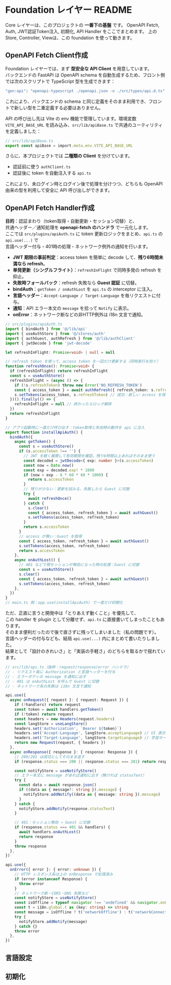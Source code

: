 # Foundation レイヤー README

Core レイヤーは、このプロジェクトの **一番下の基盤** です。 
OpenAPI Fetch, Auth, JWT認証Token注入, 初期化, API Handler をここでまとめます。 
上の Store, Controller, Viewは、この foundation を使って動きます。


## OpenAPI Fetch Client作成
Foundation レイヤーでは、まず **型安全な API Client** を用意しています。  
バックエンドの FastAPI は OpenAPI schema を自動生成するため、フロント側では次のスクリプトで TypeScript 型を生成できます：

```bash
"gen:api": "openapi-typescript ./openapi.json -o ./src/types/api.d.ts"
```

これにより、バックエンドの schema と同じ定義をそのまま利用でき、フロントで新しい型を二重定義する必要はありません。

API の呼び出し先は Vite の env 機能で管理しています。環境変数 `VITE_API_BASE_URL` を読み込み、`src/lib/apiBase.ts` で共通のユーティリティを定義しました：

```ts
// src/lib/apiBase.ts
export const apiBase = import.meta.env.VITE_API_BASE_URL
```

さらに、本プロジェクトでは **二種類の Client** を分けています。  
- 認証前に使う `authClient.ts`  
- 認証後に token を自動注入する `api.ts`

これにより、未ログイン時とログイン後で処理を分けつつ、どちらも OpenAPI 由来の型を利用して安全に API 呼び出しができます。
## OpenAPI Fetch Handler作成
**目的**：認証まわり（token取得・自動更新・セッション切替）と、  
共通ヘッダー／通知処理を **openapi-fetch のハンドラ** で一元化します。  
ここでは `src/plugins/apiAuth.ts` に token 更新ロジックをまとめ、`api.ts` の `api.use(...)` で  
言語ヘッダー付与・401時の処理・ネットワーク例外の通知を行います。

- **JWT 期限の事前判定**：access token を簡単に decode して、**残り6時間未満なら refresh**。  
- **単発更新（シングルフライト）**：`refreshInFlight` で同時多発の refresh を抑止。  
- **失敗時フォールバック**：refresh 失敗なら **Guest 認証** に切替。  
- **bindAuth**：`getToken / onAuthLost` を `api.ts` の interceptor に注入。  
- **言語ヘッダー**：`Accept-Language / Target-Language` を毎リクエストに付与。  
- **通知**：API エラー本文の `message` を拾って `Notify` に表示。  
- **onError**：ネットワーク断などの非HTTP例外は i18n 文言で通知。

```ts
// src/plugins/apiAuth.ts
import { bindAuth } from '@/lib/api'
import { useAuthStore } from '@/stores/auth'
import { authGuest, authRefresh } from '@/lib/authClient'
import { jwtDecode } from 'jwt-decode'

let refreshInFlight: Promise<void> | null = null

// refresh token を使って、access token を一回だけ更新する（同時実行を防ぐ）
function refreshOnce(): Promise<void> {
  if (refreshInFlight) return refreshInFlight
  const s = useAuthStore()
  refreshInFlight = (async () => {
    if (!s.refreshToken) throw new Error('NO_REFRESH_TOKEN')
    const { access_token } = await authRefresh({ refresh_token: s.refreshToken })
    s.setTokens(access_token, s.refreshToken) // 成功：新しい access を保存
  })().finally(() => {
    refreshInFlight = null // 終わったらロック解除
  })
  return refreshInFlight
}

// アプリ起動時に一度だけ呼び出す：token取得と失効時の動作を api に注入
export function installApiAuth() {
  bindAuth({
    async getToken() {
      const s = useAuthStore()
      if (s.accessToken !== '') {
        // JWT を軽く展開して有効期限を確認。残り6時間以上あればそのまま使う
        const decoded = jwtDecode<{ exp: number }>(s.accessToken)
        const now = Date.now()
        const exp = decoded.exp! * 1000
        if (now < exp - 6 * 60 * 60 * 1000) {
          return s.accessToken
        }
        // 残りが少ない：更新を試みる。失敗したら Guest に切替
        try {
          await refreshOnce()
        } catch {
          s.clear()
          const { access_token, refresh_token } = await authGuest()
          s.setTokens(access_token, refresh_token)
        }
        return s.accessToken
      }
      // access が無い：Guest を取得
      const { access_token, refresh_token } = await authGuest()
      s.setTokens(access_token, refresh_token)
      return s.accessToken
    },
    async onAuthLost() {
      // 401 などで現セッションが無効になった時の処理：Guest に切替
      const s = useAuthStore()
      s.clear()
      const { access_token, refresh_token } = await authGuest()
      s.setTokens(access_token, refresh_token)
    },
  })
}
// main.ts 側：app.use(installApiAuth) で一度だけ初期化
```
ただ、正直に言うと開発中は「とりあえず動くこと」を優先して、  
この handler を plugin として分離せず、`api.ts` に直接書いてしまったこともあります。  
そのまま便利だったので後で直さずに残ってしまいました（私の問題です）。  
言語ヘッダーの付与なども、結局 `api.use(...)` 内にまとめて書いたりしました。  
結果として「設計のきれいさ」と「実装の手軽さ」のどちらを取るかで揺れています。
```ts
// src/lib/api.ts（抜粋：request/response/error ハンドラ）
// - リクエスト毎に Authorization と言語ヘッダーを付与
// - エラーボディの message を通知に出す
// - 401 は onAuthLost を呼んで Guest に切替
// - ネットワーク系の失敗は i18n 文言で通知

api.use({
  async onRequest({ request }: { request: Request }) {
    if (!handlers) return request
    const token = await handlers.getToken()
    if (!token) return request
    const headers = new Headers(request.headers)
    const langStore = useLangStore()
    headers.set('Authorization', `Bearer ${token}`)
    headers.set('Accept-Language', langStore.acceptLanguage) // UI 表示の言語
    headers.set('Target-Language', langStore.targetLanguage) // 学習ターゲットの言語
    return new Request(request, { headers })
  },
  async onResponse({ response }: { response: Response }) {
    // 200/201 は成功としてそのまま返す
    if (response.status === 200 || response.status === 201) return response

    const notifyStore = useNotifyStore()
    // エラー本文に message があれば通知に出す（無ければ statusText）
    try {
      const data = await response.json()
      if ((data as { message?: string }).message) {
        notifyStore.addNotify((data as { message: string }).message)
      }
    } catch {
      notifyStore.addNotify(response.statusText)
    }

    // 401：セッション無効 → Guest に切替
    if (response.status === 401 && handlers) {
      await handlers.onAuthLost()
      return response
    }
    throw response
  },
})

api.use({
  onError({ error }: { error: unknown }) {
    // HTTP レスポンス系は上の onResponse で処理済み
    if (error instanceof Response) {
      throw error
    }
    // ネットワーク断・CORS・DNS 失敗など
    const notifyStore = useNotifyStore()
    const isOffline = typeof navigator !== 'undefined' && navigator.onLine === false
    const t = i18n.global.t as (key: string) => string
    const message = isOffline ? t('networkOffline') : t('networkConnectFailed')
    try {
      notifyStore.addNotify(message)
    } catch {}
    throw error
  },
})
```
## 言語設定

## 初期化